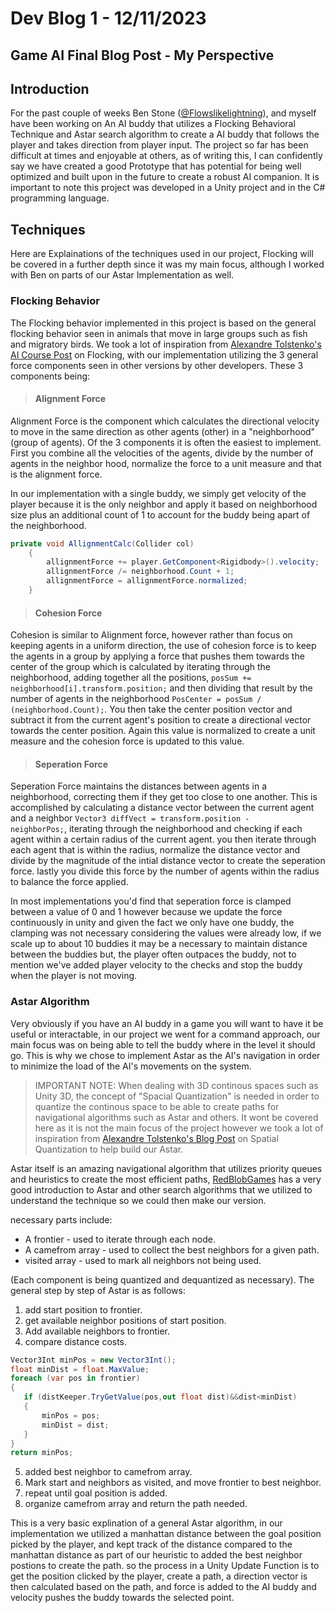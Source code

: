 # Dev Blog 1 - 12/11/2023

## Game AI Final Blog Post - My Perspective


## Introduction
For the past couple of weeks Ben Stone ([@Flowslikelightning](https://github.com/FlowLikeLightning)), and myself have been working on An AI buddy that utilizes a Flocking Behavioral Technique and Astar search algorithm to create a AI buddy that follows the player and takes direction from player input. The project so far has been difficult at times and enjoyable at others, as of writing this, I can confidently say we have created a good Prototype that has potential for being well optimized and built upon in the future to create a robust AI companion. It is important to note this project was developed in a Unity project and in the C# programming language.

## Techniques
Here are Explainations of the techniques used in our project, Flocking will be covered in a further depth since it was my main focus, although I worked with Ben on parts of our Astar Implementation as well.

### Flocking Behavior

The Flocking behavior implemented in this project is based on the general flocking behavior seen in animals that move in large groups such as fish and migratory birds. We took a lot of inspiration from [Alexandre Tolstenko's AI Course Post](https://courses.tolstenko.net/courses/artificialintelligence/assignments/flocking/) on Flocking, with our implementation utilizing the 3 general force components seen in other versions by other developers.
These 3 components being:

> #### Alignment Force

Alignment Force is the component which calculates the directional velocity to move in the same direction as other agents (other) in a "neighborhood" (group of agents). Of the 3 components it is often the easiest to implement. First you combine all the velocities of the agents, divide by the number of agents in the neighbor hood, normalize the force to a unit measure and that is the alignment force.

In our implementation with a single buddy, we simply get velocity of the player because it is the only neighbor and apply it based on neighborhood size plus an additional count of 1 to account for the buddy being apart of the neighborhood.

```c#
private void AllignmentCalc(Collider col)
    {
        allignmentForce += player.GetComponent<Rigidbody>().velocity;
        allignmentForce /= neighborhood.Count + 1;
        allignmentForce = allignmentForce.normalized;
    }
```

> #### Cohesion Force

Cohesion is similar to Alignment force, however rather than focus on keeping agents in a uniform direction, the use of cohesion force is to keep the agents in a group by applying a force that pushes them towards the center of the group which is calculated by iterating through the neighborhood, adding together all the positions, <code>posSum += neighborhood[i].transform.position;</code> and then dividing that result by the number of agents in the neighborhood <code>PosCenter = posSum / (neighborhood.Count);</code>. You then take the center position vector and subtract it from the current agent's position to create a directional vector towards the center position. Again this value is normalized to create a unit measure and the cohesion force is updated to this value.

> #### Seperation Force

 Seperation Force maintains the distances between agents in a neighborhood, correcting them if they get too close to one another. This is accomplished by calculating a distance vector between the current agent and a neighbor <code>Vector3 diffVect = transform.position - neighborPos;</code>, iterating through the neighborhood and checking if each agent within a certain radius of the current agent. you then iterate through each agent that is within the radius, normalize the distance vector and divide by the magnitude of the intial distance vector to create the seperation force. lastly you divide this force by the number of agents within the radius to balance the force applied.
 
 In most implementations you'd find that seperation force is clamped between a value of 0 and 1 however because we update the force continuously in unity and given the fact we only have one buddy, the clamping was not necessary considering the values were already low, if we scale up to about 10 buddies it may be a necessary to maintain distance between the buddies but, the player often outpaces the buddy, not to mention we've added player velocity to the checks and stop the buddy when the player is not moving.

### Astar Algorithm

Very obviously if you have an AI buddy in a game you will want to have it be useful or interactable, in our project we went for a command approach, our main focus was on being able to tell the buddy where in the level it should go. This is why we chose to implement Astar as the AI's navigation in order to minimize the load of the AI's movements on the system.

>IMPORTANT NOTE: When dealing with 3D continous spaces such as Unity 3D, the concept of "Spacial Quantization" is needed in order to quantize the continous space to be able to create paths for navigational algorithms such as Astar and others. It wont be covered here as it is not the main focus of the project however we took a lot of inspiration from [Alexandre Tolstenko's Blog Post](https://courses.tolstenko.net/courses/artificialintelligence/readings/spatial-quantization/) on Spatial Quantization to help build our Astar.

Astar itself is an amazing navigational algorithm that utilizes priority queues and heuristics to create the most efficient paths, [RedBlobGames](https://www.redblobgames.com/pathfinding/a-star/introduction.html) has a very good introduction to Astar and other search algorithms that we utilized to understand the technique so we could then make our version.

necessary parts include:

- A frontier - used to iterate through each node.
- A camefrom array - used to collect the best neighbors for a given path.
- visited array - used to mark all neighbors not being used.

(Each component is being quantized and dequantized as necessary).
The general step by step of Astar is as follows:

 1. add start position to frontier.
 2. get available neighbor positions of start position.
 3. Add available neighbors to frontier.
 4. compare distance costs.
 ```c#
 Vector3Int minPos = new Vector3Int();
float minDist = float.MaxValue;
foreach (var pos in frontier)
{
    if (distKeeper.TryGetValue(pos,out float dist)&&dist<minDist)
    {
        minPos = pos;
        minDist = dist;
    }
}
return minPos;
 ```
 5. added best neighbor to camefrom array.
 6. Mark start and neighbors as visited, and move frontier to best neighbor.
 7. repeat until goal position is added.
 8. organize camefrom array and return the path needed.

 This is a very basic explination of a general Astar algorithm, in our implementation we utilized a manhattan distance between the goal position picked by the player, and kept track of the distance compared to the manhattan distance as part of our heuristic to added the best neighbor postions to create the path. so the process in a Unity Update Function is to get the position clicked by the player, create a path, a direction vector is then calculated based on the path, and force is added to the AI buddy and velocity pushes the buddy towards the selected point.

